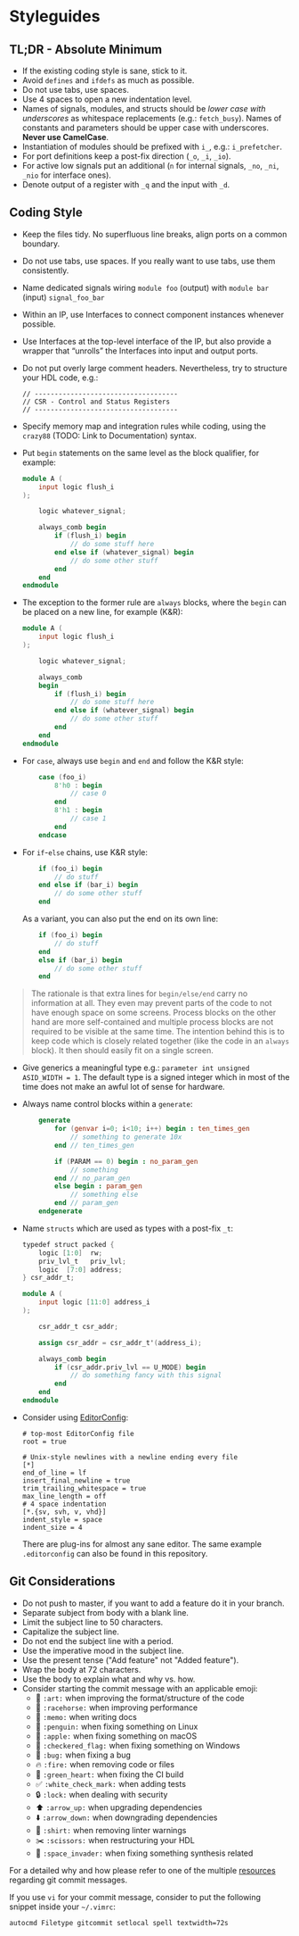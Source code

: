 # Styleguides

## TL;DR - Absolute Minimum

- If the existing coding style is sane, stick to it.
- Avoid `defines` and `ifdefs` as much as possible.
- Do not use tabs, use spaces.
- Use 4 spaces to open a new indentation level.
- Names of signals, modules, and structs should be *lower case with underscores* as whitespace replacements (e.g.: `fetch_busy`). Names of constants and parameters should be upper case with underscores. **Never use CamelCase**.
- Instantiation of modules should be prefixed with `i_`, e.g.: `i_prefetcher`.
- For port definitions keep a post-fix direction (`_o`, `_i`, `_io`).
- For active low signals put an additional (`n` for internal signals, `_no`, `_ni`, `_nio` for interface ones).
- Denote output of a register with `_q` and the input with `_d`.

## Coding Style

- Keep the files tidy. No superfluous line breaks, align ports on a common boundary.
- Do not use tabs, use spaces. If you really want to use tabs, use them consistently.
- Name dedicated signals wiring `module foo` (output) with `module bar` (input) `signal_foo_bar`
- Within an IP, use Interfaces to connect component instances whenever possible.
- Use Interfaces at the top-level interface of the IP, but also provide a wrapper that “unrolls” the Interfaces into input and output ports.
- Do not put overly large comment headers. Nevertheless, try to structure your HDL code, e.g.:

    ```
    // ------------------------------------
    // CSR - Control and Status Registers
    // ------------------------------------
    ```

- Specify memory map and integration rules while coding, using the `crazy88` (TODO: Link to Documentation) syntax.
- Put `begin` statements on the same level as the block qualifier, for example:

    ```verilog
    module A (
        input logic flush_i
    );

        logic whatever_signal;

        always_comb begin
            if (flush_i) begin
                // do some stuff here
            end else if (whatever_signal) begin
                // do some other stuff
            end
        end
    endmodule
    ```

- The exception to the former rule are `always` blocks, where the `begin` can be placed on a new line, for example (K&R):

    ```verilog
    module A (
        input logic flush_i
    );

        logic whatever_signal;

        always_comb
        begin
            if (flush_i) begin
                // do some stuff here
            end else if (whatever_signal) begin
                // do some other stuff
            end
        end
    endmodule
    ```

- For `case`, always use `begin` and `end` and follow the K&R style:

    ```verilog
        case (foo_i)
            8'h0 : begin
                // case 0
            end
            8'h1 : begin
                // case 1
            end
        endcase
    ```

- For `if`-`else` chains, use K&R style:

    ```verilog
        if (foo_i) begin
            // do stuff
        end else if (bar_i) begin
            // do some other stuff
        end
    ```

    As a variant, you can also put the end on its own line:

    ```verilog
        if (foo_i) begin
            // do stuff
        end
        else if (bar_i) begin
            // do some other stuff
        end
    ```

> The rationale is that extra lines for `begin/else/end` carry no information at all. They even may prevent parts of the code to not have enough space on some screens. Process blocks on the other hand are more self-contained and multiple process blocks are not required to be visible at the same time.
> The intention behind this is to keep code which is closely related together (like the code in an `always` block). It then should easily fit on a single screen.
- Give generics a meaningful type e.g.: `parameter int unsigned ASID_WIDTH = 1`. The default type is a signed integer which in most of the time does not make an awful lot of sense for hardware.
- Always name control blocks within a `generate`:

    ```verilog
        generate
            for (genvar i=0; i<10; i++) begin : ten_times_gen
                // something to generate 10x
            end // ten_times_gen

            if (PARAM == 0) begin : no_param_gen
                // something
            end // no_param_gen
            else begin : param_gen
                // something else
            end // param_gen
        endgenerate
    ```

-  Name `structs` which are used as types with a post-fix `_t`:

    ```verilog
    typedef struct packed {
        logic [1:0]  rw;
        priv_lvl_t   priv_lvl;
        logic  [7:0] address;
    } csr_addr_t;
    ```
    ```verilog
    module A (
        input logic [11:0] address_i
    );

        csr_addr_t csr_addr;

        assign csr_addr = csr_addr_t'(address_i);

        always_comb begin
            if (csr_addr.priv_lvl == U_MODE) begin
                // do something fancy with this signal
            end
        end
    endmodule
    ```

- Consider using [EditorConfig](http://editorconfig.org/):

    ```
    # top-most EditorConfig file
    root = true

    # Unix-style newlines with a newline ending every file
    [*]
    end_of_line = lf
    insert_final_newline = true
    trim_trailing_whitespace = true
    max_line_length = off
    # 4 space indentation
    [*.{sv, svh, v, vhd}]
    indent_style = space
    indent_size = 4
    ```

    There are plug-ins for almost any sane editor. The same example `.editorconfig` can also be found in this repository.

## Git Considerations

- Do not push to master, if you want to add a feature do it in your branch.
- Separate subject from body with a blank line.
- Limit the subject line to 50 characters.
- Capitalize the subject line.
- Do not end the subject line with a period.
- Use the imperative mood in the subject line.
- Use the present tense ("Add feature" not "Added feature").
- Wrap the body at 72 characters.
- Use the body to explain what and why vs. how.
- Consider starting the commit message with an applicable emoji:
    * :art: `:art:` when improving the format/structure of the code
    * :racehorse: `:racehorse:` when improving performance
    * :memo: `:memo:` when writing docs
    * :penguin: `:penguin:` when fixing something on Linux
    * :apple: `:apple:` when fixing something on macOS
    * :checkered_flag: `:checkered_flag:` when fixing something on Windows
    * :bug: `:bug:` when fixing a bug
    * :fire: `:fire:` when removing code or files
    * :green_heart: `:green_heart:` when fixing the CI build
    * :white_check_mark: `:white_check_mark:` when adding tests
    * :lock: `:lock:` when dealing with security
    * :arrow_up: `:arrow_up:` when upgrading dependencies
    * :arrow_down: `:arrow_down:` when downgrading dependencies
    * :shirt: `:shirt:` when removing linter warnings
    * :scissors: `:scissors:` when restructuring your HDL
    * :space_invader: `:space_invader:` when fixing something synthesis related

For a detailed why and how please refer to one of the multiple [resources](https://chris.beams.io/posts/git-commit/) regarding git commit messages.

If you use `vi` for your commit message, consider to put the following snippet inside your `~/.vimrc`:

```
autocmd Filetype gitcommit setlocal spell textwidth=72s
```
